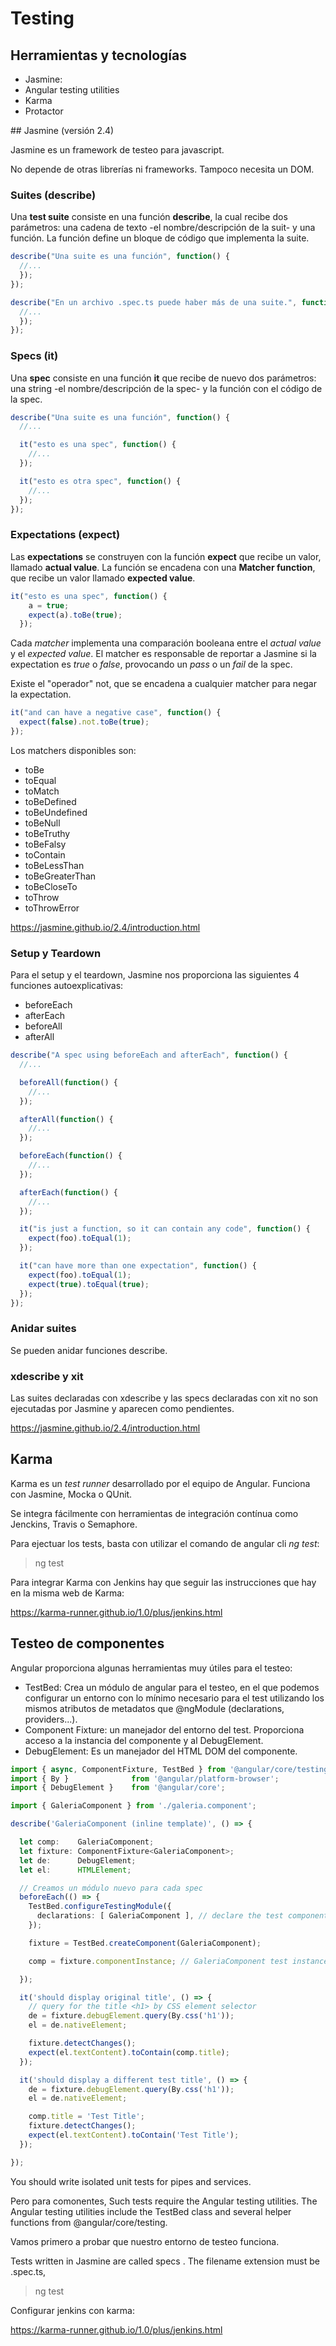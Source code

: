 # Testing

## Herramientas y tecnologías

- Jasmine: 
- Angular testing utilities
- Karma
- Protactor

## Jasmine (versión 2.4)

Jasmine es un framework de testeo para javascript.

No depende de otras librerías ni frameworks. Tampoco necesita un DOM.

### Suites (describe)

Una **test suite** consiste en una función **describe**, la cual recibe dos parámetros: una cadena de texto -el nombre/descripción de la suit- y una función. La función define un bloque de código que implementa la suite.

```js
describe("Una suite es una función", function() {
  //...
  });
});

describe("En un archivo .spec.ts puede haber más de una suite.", function() {
  //...
  });
});
```

### Specs (it)

Una **spec** consiste en una función **it** que recibe de nuevo dos parámetros: una string -el nombre/descripción de la spec- y la función con el código de la spec.


```js
describe("Una suite es una función", function() {
  //...

  it("esto es una spec", function() {
    //...
  });

  it("esto es otra spec", function() {
    //...
  });
});
```

### Expectations (expect)

Las **expectations** se construyen con la función **expect** que recibe un valor, llamado **actual value**. La función se encadena con una **Matcher function**, que recibe un valor llamado **expected value**.

```js
it("esto es una spec", function() {
    a = true;
    expect(a).toBe(true);
  });
```

Cada *matcher* implementa una comparación booleana entre el *actual value* y el *expected value*. El matcher es responsable de reportar a Jasmine si la expectation es *true* o *false*, provocando un *pass* o un *fail* de la spec.

Existe el "operador" not, que se encadena a cualquier matcher para negar la expectation.

```js
it("and can have a negative case", function() {
  expect(false).not.toBe(true);
});
```

Los matchers disponibles son:
- toBe
- toEqual
- toMatch
- toBeDefined
- toBeUndefined
- toBeNull
- toBeTruthy
- toBeFalsy
- toContain
- toBeLessThan
- toBeGreaterThan
- toBeCloseTo
- toThrow
- toThrowError

https://jasmine.github.io/2.4/introduction.html


### Setup y Teardown

Para el setup y el teardown, Jasmine nos proporciona las siguientes 4 funciones autoexplicativas:

 - beforeEach
 - afterEach
 - beforeAll
 - afterAll

```js
describe("A spec using beforeEach and afterEach", function() {
  //...

  beforeAll(function() {
    //...
  });

  afterAll(function() {
    //...
  });

  beforeEach(function() {
    //...
  });

  afterEach(function() {
    //...
  });

  it("is just a function, so it can contain any code", function() {
    expect(foo).toEqual(1);
  });

  it("can have more than one expectation", function() {
    expect(foo).toEqual(1);
    expect(true).toEqual(true);
  });
});
```

### Anidar suites

Se pueden anidar funciones describe.

### xdescribe y xit

Las suites declaradas con xdescribe y las specs declaradas con xit no son ejecutadas por Jasmine y aparecen como pendientes.

https://jasmine.github.io/2.4/introduction.html

## Karma

Karma es un *test runner* desarrollado por el equipo de Angular. Funciona con Jasmine, Mocka o QUnit.

Se integra fácilmente con herramientas de integración contínua como Jenckins, Travis o Semaphore.

Para ejectuar los tests, basta con utilizar el comando de angular cli *ng test*:

> ng test

Para integrar Karma con Jenkins hay que seguir las instrucciones que hay en la misma web de Karma:

https://karma-runner.github.io/1.0/plus/jenkins.html



## Testeo de componentes

Angular proporciona algunas herramientas muy útiles para el testeo:

- TestBed: Crea un módulo de angular para el testeo, en el que podemos configurar un entorno con lo mínimo necesario para el test utilizando los mismos atributos de metadatos que @ngModule (declarations, providers...).
- Component Fixture: un manejador del entorno del test. Proporciona acceso a la instancia del componente y al DebugElement.
- DebugElement: Es un manejador del HTML DOM del componente.



```typescript
import { async, ComponentFixture, TestBed } from '@angular/core/testing';
import { By }              from '@angular/platform-browser';
import { DebugElement }    from '@angular/core';

import { GaleriaComponent } from './galeria.component';

describe('GaleriaComponent (inline template)', () => {

  let comp:    GaleriaComponent;
  let fixture: ComponentFixture<GaleriaComponent>;
  let de:      DebugElement;
  let el:      HTMLElement;

  // Creamos un módulo nuevo para cada spec
  beforeEach(() => {  
    TestBed.configureTestingModule({
      declarations: [ GaleriaComponent ], // declare the test component
    });

    fixture = TestBed.createComponent(GaleriaComponent);

    comp = fixture.componentInstance; // GaleriaComponent test instance

  });

  it('should display original title', () => {
    // query for the title <h1> by CSS element selector
    de = fixture.debugElement.query(By.css('h1'));
    el = de.nativeElement;

    fixture.detectChanges();
    expect(el.textContent).toContain(comp.title);
  });

  it('should display a different test title', () => {
    de = fixture.debugElement.query(By.css('h1'));
    el = de.nativeElement;

    comp.title = 'Test Title';
    fixture.detectChanges();
    expect(el.textContent).toContain('Test Title');
  });

});
```















You should write isolated unit tests for pipes and services.

Pero para comonentes, Such tests require the Angular testing utilities. The Angular testing utilities include the TestBed class and several helper functions from @angular/core/testing. 

Vamos primero a probar que nuestro entorno de testeo funciona.


Tests written in Jasmine are called specs . The filename extension must be .spec.ts,


> ng test




Configurar jenkins con karma:

https://karma-runner.github.io/1.0/plus/jenkins.html
